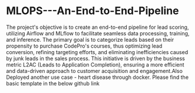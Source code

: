 # MLOPS---An-End-to-End-Pipeline

The project's objective is to create an end-to-end pipeline for lead scoring, utilizing Airflow and MLflow to facilitate seamless data processing, training, and inference. The primary goal is to categorize leads based on their propensity to purchase CodePro's courses, thus optimizing lead conversion, refining targeting efforts, and eliminating inefficiencies caused by junk leads in the sales process. This initiative is driven by the business metric L2AC (Leads to Application Completion), ensuring a more efficient and data-driven approach to customer acquisition and engagement.Also Deployed another use case - heart disease through docker. Please find the basic template in the below github link

